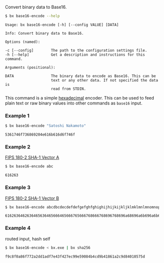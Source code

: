 Convert binary data to Base16.
```sh
$ bx base16-encode --help
```
```
Usage: bx base16-encode [-h] [--config VALUE] [DATA]

Info: Convert binary data to Base16.

Options (named):

-c [--config]        The path to the configuration settings file.
-h [--help]          Get a description and instructions for this command.

Arguments (positional):

DATA                 The binary data to encode as Base16. This can be
                     text or any other data. If not specified the data is
                     read from STDIN.
```
This command is a simple [hexadecimal](http://en.wikipedia.org/wiki/Hexadecimal) encoder. This can be used to feed plain text or raw binary values into other commands as `base16` input.
### Example 1
```sh
$ bx base16-encode "Satoshi Nakamoto"
```
```
5361746f736869204e616b616d6f746f
```
### Example 2
[FIPS 180-2 SHA-1 Vector A](http://www.nsrl.nist.gov/testdata)
```sh
$ bx base16-encode abc
```
```
616263
```
### Example 3
[FIPS 180-2 SHA-1 Vector B](http://www.nsrl.nist.gov/testdata)
```sh
$ bx base16-encode abcdbcdecdefdefgefghfghighijhijkijkljklmklmnlmnomnopnopq
```
```
6162636462636465636465666465666765666768666768696768696a68696a6b696a6b6c6a6b6c6d6b6c6d6e6c6d6e6f6d6e6f706e6f7071
```
### Example 4
routed input, hash self
```sh
$ bx base16-encode < bx.exe | bx sha256
```
```
f9c8f0a86f772a2dd1adf7e43f427ec99e59084b4cd9b41861a2c9d84010575d
```